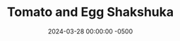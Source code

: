 ---
layout: post
title:  "Tomato and Egg Shakshuka"
date:   2024-03-28 00:00:00 -0500
categories:
- Recipes
- Breakfast
permalink: /recipes/shakshuka
image: /assets/Food/Breakfast/Shakshuka/shakshuka-cover.jpg
ing: shakshuka-ing
facts: shakshuka-facts
section1: 
start2: 
section2: 
start3: 
section3: 
start4: 
section4: 
start5: 
section5: 
Prep: 10
Rest: 
Cook: 20
Source1: https://www.youtube.com/watch?v=IGx6etMEKr0 
Source2: https://downshiftology.com/recipes/shakshuka/#wprm-recipe-container-34363
whisk: https://s.samsungfood.com/wKdA4
tags: 
- eggs
- breakfast
- tomato
- diced tomatoes
- peppers
- onions
- bell pepper
- paprika
- chili powder
- garlic powder
- onion powder
- cumin
- protein
Description: Shakshuka is an egg, tomato, and veggie based dish that originates in Northern Africa. It's a delicious breakfast that's packed with protein and vegetables that will leave you satisfied until lunch. Or it can be served as any meal of the day. You can also serve it on top of some toast
Instructions: 
- Cut your pepper and onion each into a small dice. Add to a 10" stainless steel pan over medium heat with a spray of oil and salt. Cover, and cook until the peppers and soft and onions are translucent, about 5 minutes<br><br>

- Add in the minced garlic, and cook until fragrant, about 30 seconds<br><br>

- Pour in the diced tomatoes and add the spices - paprika, chili, garlic, onion, cumin, and pepper. Cover and let simmer for 5 minutes over medium heat<br><br>
- <center><img src="/assets/Food/Breakfast/Shakshuka/shakshuka-3.jpg" alt="" class="instruction-image"></center><br>

- Make 3 wells, and crack each egg into its own well. Cover, and cook for 2-3 minutes over medium heat until the whites are cooked (opaque white) and the yolks have risen and are cloudy, but still a bit soft<br><br>

- Garnish with parsley, and optionally serve with bread. Eat directly out of the pan (that's why I used stainless steel)
---